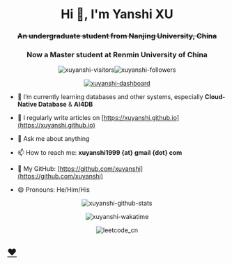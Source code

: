 <h1 align="center">Hi 👋, I'm Yanshi XU</h1>
<h3 align="center"><strike>An undergraduate student from Nanjing University, China</strike></h3>
<h3 align="center">Now a Master student at Renmin University of China</h3>

<p align="center"> <img src="https://komarev.com/ghpvc/?username=xuyanshi&label=Profile%20views&color=0e75b6&style=flat" alt="xuyanshi-visitors" /><img src="https://img.shields.io/github/followers/xuyanshi?style=social" alt="xuyanshi-followers" /> </p>

<p align="center"> <a href="https://github.com/ryo-ma/github-profile-trophy"><img src="https://github-profile-trophy.vercel.app/?username=xuyanshi&column=7" alt="xuyanshi-dashboard" /></a> </p>

- 🌱 I’m currently learning databases and other systems, especially **Cloud-Native Database** & **AI4DB**
<!--
- 🤔 I’m looking for help with ~~***[nothing](https://zh.wikipedia.org/zh-cn/润学)***~~
-->
- 📝 I regularly write articles on [https://xuyanshi.github.io](https://xuyanshi.github.io)

- 💬 Ask me about anything

- 📫 How to reach me:  **xuyanshi1999 {at} gmail {dot} com**

- 🔭 My GitHub: [https://github.com/xuyanshi](https://github.com/xuyanshi)

- 😄 Pronouns: He/Him/His

<!--
![LeetCode Stats](https://leetcard.jacoblin.cool/genshi?theme=wtf&font=Share%20Tech%20Mono&ext=contest&site=cn)
-->


<p align="center">
<img align="center" src="https://github-readme-stats-bv79ec4l6-xuyanshi.vercel.app/api?username=xuyanshi&show_icons=true&locale=en&theme=buefy" alt="xuyanshi-github-stats" />
</p>

<!--
<img align="center" src="https://github-readme-stats-bv79ec4l6-xuyanshi.vercel.app/api/top-langs/?username=xuyanshi&show_icons=true&locale=en&layout=compact&theme=buefy" alt="xuyanshi" />
-->

<p align="center">
<img align="center" src="https://github-readme-stats-bv79ec4l6-xuyanshi.vercel.app/api/wakatime?username=xuyanshi&layout=compact" alt="xuyanshi-wakatime" />
</p>

<p align="center">
<img align="center" src="https://leetcard.jacoblin.cool/genshi?theme=wtf&font=Share%20Tech%20Mono&ext=contest&site=cn" alt="leetcode_cn" />
</p>


## [❤️](https://moqixis.github.io)


<!--

[![Readme Card](https://github-readme-stats.vercel.app/api?username=xuyanshi&count_private=true&show_icons=true)](https://github.com/xuyanshi/github-readme-stats)
[![Top Langs](https://github-readme-stats.vercel.app/api/top-langs/?username=xuyanshi&layout=compact)](https://github.com/xuyanshi/github-readme-stats)

**xuyanshi/xuyanshi** is a ✨ _special_ ✨ repository because its `README.md` (this file) appears on your GitHub profile.

- ⚡ Fun fact: ...
-->
